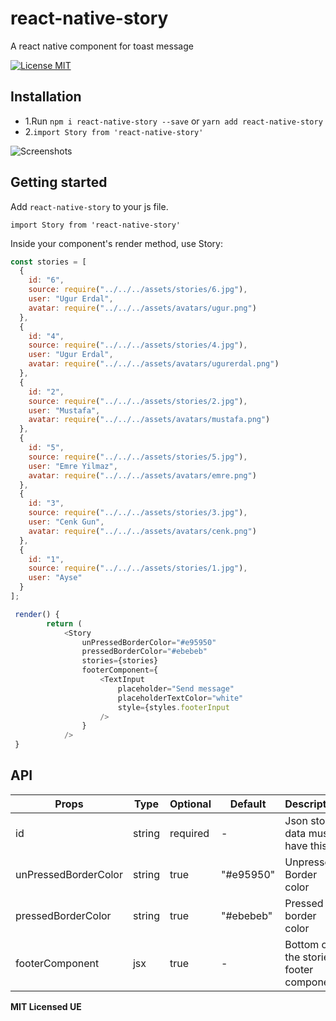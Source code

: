 # react-native-story

A react native component for toast message

[![License MIT](http://img.shields.io/badge/license-MIT-orange.svg?style=flat)](https://raw.githubusercontent.com/ue/react-native-story/master/LICENSE)

## Installation

- 1.Run `npm i react-native-story --save` or `yarn add react-native-story`
- 2.`import Story from 'react-native-story'`

![Screenshots](https://media.giphy.com/media/8hYcFmrQgOJVK8FHRB/giphy.gif)

## Getting started

Add `react-native-story` to your js file.

`import Story from 'react-native-story'`

Inside your component's render method, use Story:

```javascript
const stories = [
  {
    id: "6",
    source: require("../../../assets/stories/6.jpg"),
    user: "Ugur Erdal",
    avatar: require("../../../assets/avatars/ugur.png")
  },
  {
    id: "4",
    source: require("../../../assets/stories/4.jpg"),
    user: "Ugur Erdal",
    avatar: require("../../../assets/avatars/ugurerdal.png")
  },
  {
    id: "2",
    source: require("../../../assets/stories/2.jpg"),
    user: "Mustafa",
    avatar: require("../../../assets/avatars/mustafa.png")
  },
  {
    id: "5",
    source: require("../../../assets/stories/5.jpg"),
    user: "Emre Yilmaz",
    avatar: require("../../../assets/avatars/emre.png")
  },
  {
    id: "3",
    source: require("../../../assets/stories/3.jpg"),
    user: "Cenk Gun",
    avatar: require("../../../assets/avatars/cenk.png")
  },
  {
    id: "1",
    source: require("../../../assets/stories/1.jpg"),
    user: "Ayse"
  }
];

 render() {
		return (
			<Story
				unPressedBorderColor="#e95950"
				pressedBorderColor="#ebebeb"
				stories={stories}
				footerComponent={
					<TextInput
						placeholder="Send message"
						placeholderTextColor="white"
						style={styles.footerInput
					/>
				}
			/>
 }

```

## API

| Props                | Type   | Optional | Default   | Description                            |
| -------------------- | ------ | -------- | --------- | -------------------------------------- |
| id                   | string | required | -         | Json story data must have this         |
| unPressedBorderColor | string | true     | "#e95950" | Unpressed Border color                 |
| pressedBorderColor   | string | true     | "#ebebeb" | Pressed border color                   |
| footerComponent      | jsx    | true     | -         | Bottom of the stories footer component |

**MIT Licensed UE**

